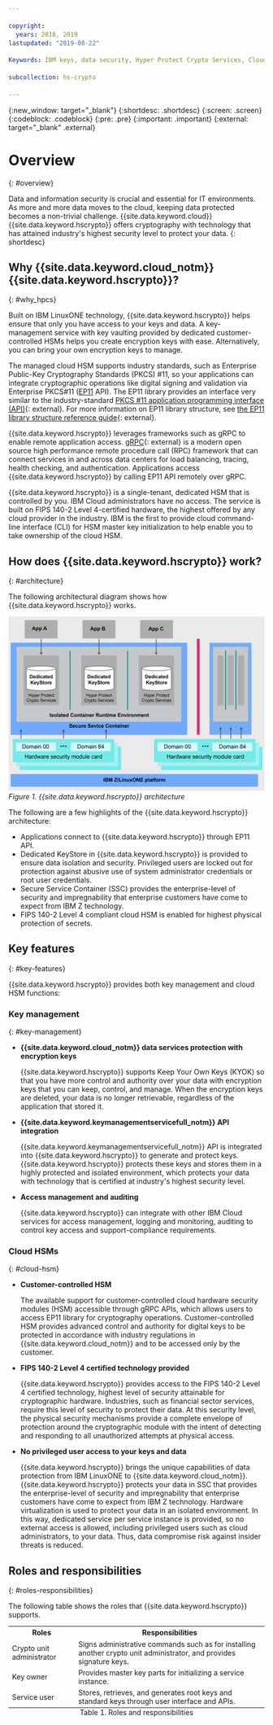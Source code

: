 ```yaml
---

copyright:
  years: 2018, 2019
lastupdated: "2019-08-22"

Keywords: IBM keys, data security, Hyper Protect Crypto Services, Cloud HSM, hardware securty module, PKCS #11, openSSL

subcollection: hs-crypto

---
```


{:new_window: target="_blank"}
{:shortdesc: .shortdesc}
{:screen: .screen}
{:codeblock: .codeblock}
{:pre: .pre}
{:important: .important}
{:external: target="_blank" .external}

# Overview
{: #overview}

Data and information security is crucial and essential for IT environments. As more and more data moves to the cloud, keeping data protected becomes a non-trivial challenge. {{site.data.keyword.cloud}} {{site.data.keyword.hscrypto}} offers cryptography with technology that has attained industry's highest security level to protect your data.
{: shortdesc}

## Why {{site.data.keyword.cloud_notm}} {{site.data.keyword.hscrypto}}?
{: #why_hpcs}

Built on IBM LinuxONE technology, {{site.data.keyword.hscrypto}} helps ensure that only you have access to your keys and data. A key-management service with key vaulting provided by dedicated customer-controlled HSMs helps you create encryption keys with ease. Alternatively, you can bring your own encryption keys to manage.

The managed cloud HSM supports industry standards, such as Enterprise Public-Key Cryptography Standards (PKCS) #11, so your applications can integrate cryptographic operations like digital signing and validation via Enterprise PKCS#11 ([EP11](/docs/services/hs-crypto?topic=hs-crypto-enterprise_PKCS11_overview) API). The EP11 library provides an interface very similar to the industry-standard [PKCS #11 application programming interface (API)](http://docs.oasis-open.org/pkcs11/pkcs11-base/v2.40/os/pkcs11-base-v2.40-os.html){: external}. For more information on EP11 library structure, see [the EP11 library structure reference guide](https://www.ibm.com/downloads/cas/WXRDPRAN){: external}.

{{site.data.keyword.hscrypto}} leverages frameworks such as gRPC to enable remote application access. [gRPC](https://grpc.io/){: external} is a modern open source high performance remote procedure call (RPC) framework that can connect services in and across data centers for load balancing, tracing, health checking, and authentication. Applications access {{site.data.keyword.hscrypto}} by calling EP11 API remotely over gRPC.

{{site.data.keyword.hscrypto}} is a single-tenant, dedicated HSM that is controlled by you. IBM Cloud administrators have no access. The service is built on FIPS 140-2 Level 4-certified hardware, the highest offered by any cloud provider in the industry. IBM is the first to provide cloud command-line interface (CLI) for HSM master key initialization to help enable you to take ownership of the cloud HSM.

<!-- With {{site.data.keyword.hscrypto}}, your SSL keys are offloaded to a {{site.data.keyword.hscrypto}} instance to ensure security and protection of those sensitive keys. Besides, the certificate lifecycle management gets common approach to manage certificates and offers the visibility to certificate expiration. -->

<!-- {{site.data.keyword.hscrypto}} is the cryptography that {{site.data.keyword.blockchainfull_notm}} Platform is built with. This cryptography mechanism ensures that the blockchain network is running in a highly protected and isolated environment, and accelerates hashing, sign/verify operations, and node-to-node communications in the network. The success of {{site.data.keyword.blockchainfull_notm}} Platform proves the capability and value of {{site.data.keyword.hscrypto}}. -->

## How does {{site.data.keyword.hscrypto}} work?
{: #architecture}

The following architectural diagram shows how {{site.data.keyword.hscrypto}} works.

![{{site.data.keyword.hscrypto}} architecture](/image/architecture.png "{{site.data.keyword.hscrypto}} architecture")
*Figure 1. {{site.data.keyword.hscrypto}} architecture*  

The following are a few highlights of the {{site.data.keyword.hscrypto}} architecture:
- Applications connect to {{site.data.keyword.hscrypto}} through EP11 API.
- Dedicated KeyStore in {{site.data.keyword.hscrypto}} is provided to ensure data isolation and security. Privileged users are locked out for protection against abusive use of system administrator credentials or root user credentials.
- Secure Service Container (SSC) provides the enterprise-level of security and impregnability that enterprise customers have come to expect from IBM Z technology.
- FIPS 140-2 Level 4 compliant cloud HSM is enabled for highest physical protection of secrets.  

## Key features
{: #key-features}

{{site.data.keyword.hscrypto}} provides both key management and cloud HSM functions:

### Key management
{: #key-management}

* **{{site.data.keyword.cloud_notm}} data services protection with encryption keys**

  {{site.data.keyword.hscrypto}} supports Keep Your Own Keys (KYOK) so that you have more control and authority over your data with encryption keys that you can keep, control, and manage. When the encryption keys are deleted, your data is no longer retrievable, regardless of the application that stored it.

* **{{site.data.keyword.keymanagementservicefull_notm}} API integration**

  {{site.data.keyword.keymanagementservicefull_notm}} API is integrated into {{site.data.keyword.hscrypto}} to generate and protect keys. {{site.data.keyword.hscrypto}} protects these keys and stores them in a highly protected and isolated environment, which protects your data with technology that is certified at industry's highest security level.

* **Access management and auditing**

  {{site.data.keyword.hscrypto}} can integrate with other IBM Cloud services for access management, logging and monitoring, auditing to control key access and support-compliance requirements.

### Cloud HSMs
{: #cloud-hsm}

* **Customer-controlled HSM**

  The available support for customer-controlled cloud hardware security modules (HSM) accessible through gRPC APIs, which allows users to access EP11 library for cryptography operations. Customer-controlled HSM provides advanced control and authority for digital keys to be protected in accordance with industry regulations in {{site.data.keyword.cloud_notm}} and to be accessed only by the customer.

* **FIPS 140-2 Level 4 certified technology provided**

  {{site.data.keyword.hscrypto}} provides access to the FIPS 140-2 Level 4 certified technology, highest level of security attainable for cryptographic hardware. Industries, such as financial sector services, require this level of security to protect their data. At this security level, the physical security mechanisms provide a complete envelope of protection around the cryptographic module with the intent of detecting and responding to all unauthorized attempts at physical access.

* **No privileged user access to your keys and data**

  {{site.data.keyword.hscrypto}} brings the unique capabilities of data protection from IBM LinuxONE to {{site.data.keyword.cloud_notm}}. {{site.data.keyword.hscrypto}} protects your data in SSC that provides the enterprise-level of security and impregnability that enterprise customers have come to expect from IBM Z technology. Hardware virtualization is used to protect your data in an isolated environment. In this way, dedicated service per service instance is provided, so no external access is allowed, including privileged users such as cloud administrators, to your data. Thus, data compromise risk against insider threats is reduced.

<!-- {{site.data.keyword.hscrypto}} also leverages the ACSP solution that enables remote access to the IBM’s cryptographic coprocessors. ACSP allows for utilization of strong hardware-based cryptography as a service in distributed environments where data security cannot be guaranteed. {{site.data.keyword.hscrypto}} utilizes ACSP as a *network hardware security module (NetHSM)* that provides access to HSM via PKCS#11 standard API.-->

## Roles and responsibilities
{: #roles-responsibilities}

The following table shows the roles that {{site.data.keyword.hscrypto}} supports.

<table>
  <tr>
    <th>Roles</th>
    <th>Responsibilities</th>
  </tr>
  <tr>
    <td>Crypto unit administrator</td>
    <td>
      Signs administrative commands such as for installing another crypto unit administrator, and provides signature keys.
    </td>
  </tr>
  <tr>
    <td>Key owner</td>
    <td>Provides master key parts for initializing a service instance.</td>
  </tr>
  <tr>
    <td>Service user</td>
    <td>Stores, retrieves, and generates root keys and standard keys through user interface and APIs.</td>
  </tr>
  <caption style="caption-side:bottom;">Table 1. Roles and responsibilities</caption>
</table>
